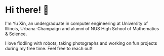 # Hi there! 👋

I'm Yu Xin, an undergraduate in computer engineering at University of Illinois, Urbana-Champaign and alumni of NUS High School of Mathematics & Science.

I love fiddling with robots, taking photographs and working on fun projects during my free time. Feel free to reach out!


<!-- ![tyxin's GitHub stats](https://github-stats-tyxin.vercel.app/api?username=tyxin) -->
